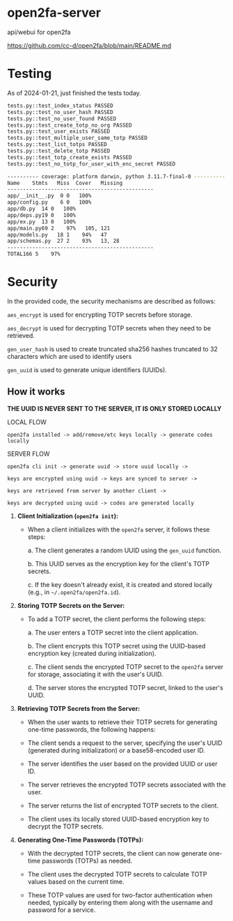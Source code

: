 # open2fa-server

api/webui for open2fa

https://github.com/cc-d/open2fa/blob/main/README.md

# Testing

As of 2024-01-21, just finished the tests today.

```bash
tests.py::test_index_status PASSED
tests.py::test_no_user_hash PASSED
tests.py::test_no_user_found PASSED
tests.py::test_create_totp_no_org PASSED
tests.py::test_user_exists PASSED
tests.py::test_multiple_user_same_totp PASSED
tests.py::test_list_totps PASSED
tests.py::test_delete_totp PASSED
tests.py::test_totp_create_exists PASSED
tests.py::test_no_totp_for_user_with_enc_secret PASSED

---------- coverage: platform darwin, python 3.11.7-final-0 ----------
Name    Stmts   Miss  Cover   Missing
-----------------------------------------------
app/__init__.py  0 0   100%
app/config.py    6 0   100%
app/db.py  14 0   100%
app/deps.py19 0   100%
app/ex.py  13 0   100%
app/main.py69 2    97%   105, 121
app/models.py   18 1    94%   47
app/schemas.py  27 2    93%   13, 28
-----------------------------------------------
TOTAL166 5    97%

```

# Security

In the provided code, the security mechanisms are described as follows:

`aes_encrypt` is used for encrypting TOTP secrets before storage.

`aes_decrypt` is used for decrypting TOTP secrets when they need to be retrieved.

`gen_user_hash` is used to create truncated sha256 hashes truncated to 32 characters which are used to identify users

`gen_uuid` is used to generate unique identifiers (UUIDs).

## How it works

**THE UUID IS NEVER SENT TO THE SERVER, IT IS ONLY STORED LOCALLY**

LOCAL FLOW

```
open2fa installed -> add/remove/etc keys locally -> generate codes locally
```

SERVER FLOW

```
open2fa cli init -> generate uuid -> store uuid locally ->

keys are encrypted using uuid -> keys are synced to server ->

keys are retrieved from server by another client ->

keys are decrypted using uuid -> codes are generated locally
```

1. **Client Initialization (`open2fa init`):**

   - When a client initializes with the `open2fa` server, it follows these steps:

     a. The client generates a random UUID using the `gen_uuid` function.

     b. This UUID serves as the encryption key for the client's TOTP secrets.

     c. If the key doesn't already exist, it is created and stored locally (e.g., in `~/.open2fa/open2fa.id`).

2. **Storing TOTP Secrets on the Server:**

   - To add a TOTP secret, the client performs the following steps:

     a. The user enters a TOTP secret into the client application.

     b. The client encrypts this TOTP secret using the UUID-based encryption key (created during initialization).

     c. The client sends the encrypted TOTP secret to the `open2fa` server for storage, associating it with the user's UUID.

     d. The server stores the encrypted TOTP secret, linked to the user's UUID.

3. **Retrieving TOTP Secrets from the Server:**

   - When the user wants to retrieve their TOTP secrets for generating one-time passwords, the following happens:

   - The client sends a request to the server, specifying the user's UUID (generated during initialization) or a base58-encoded user ID.

   - The server identifies the user based on the provided UUID or user ID.

   - The server retrieves the encrypted TOTP secrets associated with the user.

   - The server returns the list of encrypted TOTP secrets to the client.

   - The client uses its locally stored UUID-based encryption key to decrypt the TOTP secrets.

4. **Generating One-Time Passwords (TOTPs):**

   - With the decrypted TOTP secrets, the client can now generate one-time passwords (TOTPs) as needed.

   - The client uses the decrypted TOTP secrets to calculate TOTP values based on the current time.

   - These TOTP values are used for two-factor authentication when needed, typically by entering them along with the username and password for a service.
